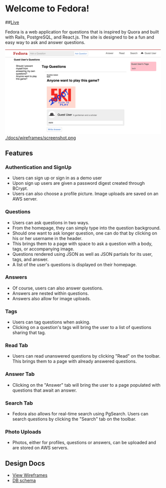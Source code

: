 
# Welcome to Fedora!

##[Live][heroku]

[heroku]: http://www.askfedora.com

Fedora is a web application for questions that is inspired by Quora and built
with Rails, PostgreSQL, and React.js. The site is designed to be a fun and easy
way to ask and answer questions.

[![screenshot]./docs/wireframes/screenshot.png](http://www.askfedora.com)

[screenshot]: ./docs/wireframes/screenshot.png


## Features

### Authentication and SignUp
  * Users can sign up or sign in as a demo user
  * Upon sign up users are given a password digest created through BCrypt.
  * Users can also choose a profile picture. Image uploads are saved on an
    AWS server.

### Questions
  * Users can ask questions in two ways.
  * From the homepage, they can simply type into the question background.
  * Should one want to ask longer question, one can do that by clicking on
    his or her username in the header.
  * This brings them to a page with space to ask a question with a body, tags,
    or accompanying image.
  * Questions rendered using JSON as well as JSON partials for its user, tags,
    and answer.
  * A list of the user's questions is displayed on their homepage.

### Answers
  * Of course, users can also answer questions.
  * Answers are nested within questions.
  * Answers also allow for image uploads.

### Tags
  * Users can tag questions when asking.
  * Clicking on a question's tags will bring the user to a list of questions
    sharing that tag.

### Read Tab
  * Users can read unanswered questions by clicking "Read" on the toolbar. This
    brings them to a page with already answered questions.

### Answer Tab
  * Clicking on the "Answer" tab will bring the user to a page populated with
    questions that await an answer.

### Search Tab
  * Fedora also allows for real-time search using PgSearch. Users can search
    questions by clicking the "Search" tab on the toolbar.

### Photo Uploads
  * Photos, either for profiles, questions or answers, can be uploaded and are
    stored on AWS servers.




## Design Docs
* [View Wireframes][view]
* [DB schema][schema]

[view]: ./docs/views.md
[schema]: ./docs/schema.md
